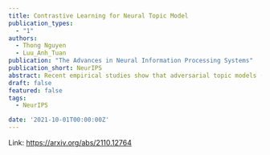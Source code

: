 ```yaml
---
title: Contrastive Learning for Neural Topic Model
publication_types:
  - "1"
authors:
  - Thong Nguyen
  - Luu_Anh_Tuan
publication: "The Advances in Neural Information Processing Systems"
publication_short: NeurIPS
abstract: Recent empirical studies show that adversarial topic models (ATM) can successfully capture semantic patterns of the document by differentiating a document with another dissimilar sample. However, utilizing that discriminative-generative architecture has two important drawbacks:(1) the architecture does not relate similar documents, which has the same document-word distribution of salient words; (2) it restricts the ability to integrate external information, such as sentiments of the document, which has been shown to benefit the training of neural topic model. To address those issues, we revisit the adversarial topic architecture in the viewpoint of mathematical analysis, propose a novel approach to re-formulate discriminative goal as an optimization problem, and design a novel sampling method which facilitates the integration of external variables. The reformulation encourages the model to incorporate the relations among similar samples and enforces the constraint on the similarity among dissimilar ones; while the sampling method, which is based on the internal input and reconstructed output, helps inform the model of salient words contributing to the main topic. Experimental results show that our framework outperforms other state-of-the-art neural topic models in three common benchmark datasets that belong to various domains, vocabulary sizes, and document lengths in terms of topic coherence.
draft: false
featured: false
tags:
  - NeurIPS

date: '2021-10-01T00:00:00Z'
---
```

Link: https://arxiv.org/abs/2110.12764